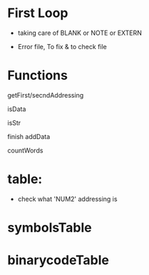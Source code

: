 # First Loop

* taking care of BLANK or NOTE or EXTERN

* Error file, To fix & to check file


# Functions

getFirst/secndAddressing

isData

isStr

finish addData

countWords



# table:

* check what 'NUM2' addressing is

# symbolsTable

# binarycodeTable
